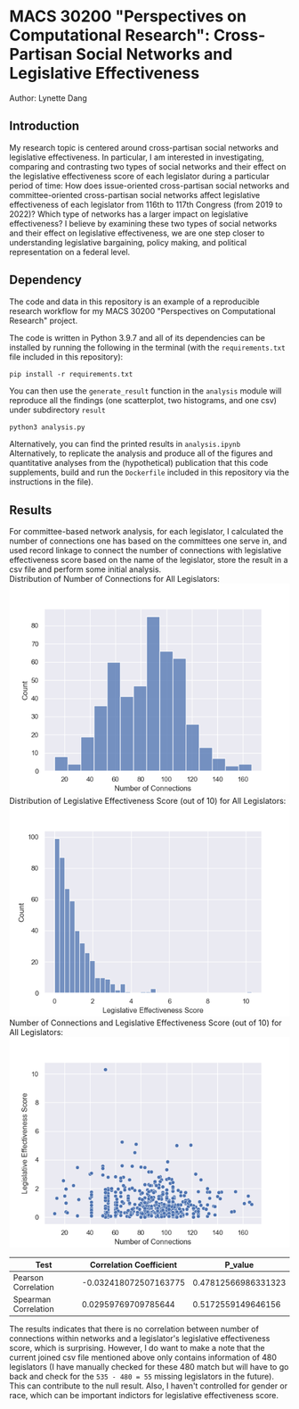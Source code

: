# MACS 30200 "Perspectives on Computational Research": Cross-Partisan Social Networks and Legislative Effectiveness
Author: Lynette Dang
## Introduction
My research topic is centered around cross-partisan social networks and legislative effectiveness. In particular, I am interested in investigating, comparing and contrasting two types of social networks and their effect on the legislative effectiveness score of each legislator during a particular period of time: How does issue-oriented cross-partisan social networks and committee-oriented cross-partisan social networks affect legislative effectiveness of each legislator from 116th to 117th Congress (from 2019 to 2022)? Which type of networks has a larger impact on legislative effectiveness? I believe by examining these two types of social networks and their effect on legislative effectiveness, we are one step closer to understanding legislative bargaining, policy making, and political representation on a federal level. 
## Dependency
The code and data in this repository is an example of a reproducible research workflow for my MACS 30200 "Perspectives on Computational Research" project. 


The code is written in Python 3.9.7 and all of its dependencies can be installed by running the following in the terminal (with the `requirements.txt` file included in this repository):

```
pip install -r requirements.txt
```

You can then use the `generate_result` function in the `analysis` module will reproduce all the findings (one scatterplot, two histograms, and one csv) under subdirectory ```result``` 


```python
python3 analysis.py
```
Alternatively, you can find the printed results in ```analysis.ipynb```
Alternatively, to replicate the analysis and produce all of the figures and quantitative analyses from the (hypothetical) publication that this code supplements, build and run the `Dockerfile` included in this repository via the instructions in the file).

## Results
For committee-based network analysis, for each legislator, I calculated the number of connections one has based on the committees one serve in, and used record linkage to connect the number of connections with legislative effectiveness score based on the name of the legislator, store the result in a csv file and perform some initial analysis.\
Distribution of Number of Connections for All Legislators:\
<img src="https://github.com/macs30200-s22/replication-materials-LynetteDang/blob/master/result/hist_conn.png">\
Distribution of Legislative Effectiveness Score (out of 10) for All Legislators:\
<img src="https://github.com/macs30200-s22/replication-materials-LynetteDang/blob/master/result/hist_les.png">\
Number of Connections and Legislative Effectiveness Score (out of 10) for All Legislators:\
<img src="https://github.com/macs30200-s22/replication-materials-LynetteDang/blob/master/result/scatterplot.png">

| Test  | Correlation Coefficient | P_value |
| ------------- | ------------- | ------------- |
| Pearson Correlation | -0.032418072507163775 | 0.47812566986331323 |
| Spearman Correlation | 0.02959769709785644 | 0.5172559149646156 |

The results indicates that there is no correlation between number of connections within networks and a legislator's legislative effectiveness score, which is surprising. However, I do want to make a note that the current joined csv file mentioned above only contains information of 480 legislators (I have manually checked for these 480 match but will have to go back and check for the ```535 - 480 = 55``` missing legislators in the future). This can contribute to the null result. Also, I haven't controlled for gender or race, which can be important indictors for legislative effectiveness score.
